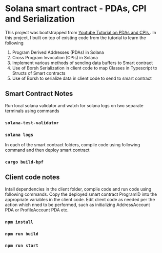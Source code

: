 # Solana smart contract - PDAs, CPI and Serialization

This project was bootstrapped from [Youtube Tutorial on PDAs and CPIs ](https://www.youtube.com/watch?v=p0eD29d8JCM). In this project, I built on top of existing code from the tutorial to learn the following
1. Program Derived Addresses (PDAs) in Solana
2. Cross Program Invocation (CPIs) in Solana
3. Implement various methods of sending data buffers to Smart contract
4. Use of Borsh Serialization in client code to map Classes in Typescript to Structs of Smart contracts
5. Use of Borsh to serialize data in client code to send to smart contract

## Smart Contract Notes
Run local solana validator and watch for solana logs on two separate terminals using commands
### `solana-test-validator`
### `solana logs`

In each of the smart contract folders, compile code using following command and then deploy smart contract

### `cargo build-bpf`

## Client code notes
Intall dependencies in the client folder, compile code and run code using following commands. Copy the deployed smart contract ProgramID into the appropriate variables in the client code. Edit client code as needed per the action which nned to be performed, such as initializing AddressAccount PDA or ProfileAccount PDA etc.

### `npm install`
### `npm run build`
### `npm run start`
